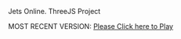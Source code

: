 Jets Online. ThreeJS Project

MOST RECENT VERSION: [Please Click here to Play](https://rawcdn.githack.com/alperenbutun/jets-online/198caeb/index.html)
